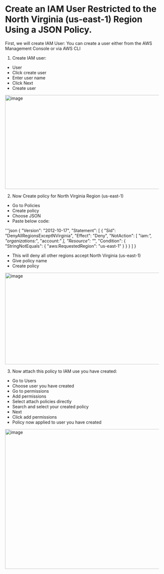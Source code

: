  # Create an IAM User Restricted to the North Virginia (us-east-1) Region Using a JSON Policy.

First, we will create IAM User:
You can create a user either from the AWS Management Console or via AWS CLI
1.	Create IAM user:
-	User
-	Click create user
-	Enter user name
-	Click Next
-	Create user
 <img width="808" height="308" alt="image" src="https://github.com/user-attachments/assets/fddeb371-5dcd-473d-b352-305afff69037" />

2.	Now Create policy for North Virginia Region (us-east-1)
-	Go to Policies
-	Create policy
-	Choose JSON
-	Paste below code: 

'''json
{
  "Version": "2012-10-17",
  "Statement": [
    {
      "Sid": "DenyAllRegionsExceptNVirginia",
      "Effect": "Deny",
      "NotAction": [
        "iam:*",
        "organizations:*",
        "account:*"
      ],
      "Resource": "*",
      "Condition": {
        "StringNotEquals": {
          "aws:RequestedRegion": "us-east-1"
        }
      }
    }
  ]
}

-	This will deny all other regions accept North Virginia (us-east-1)
-	Give policy name
-	Create policy
 <img width="1001" height="300" alt="image" src="https://github.com/user-attachments/assets/91a46d70-0a01-410d-91c1-ac30e6a79e4e" />

3.	Now attach this policy to IAM use you have created:
-	Go to Users
-	Choose user you have created
-	Go to permissions
-	Add permissions
-	Select attach policies directly
-	Search and select your created policy
-	Next
-	Click add permissions
-	Policy now applied to user you have created

 <img width="1060" height="458" alt="image" src="https://github.com/user-attachments/assets/0192362f-c3ef-44ed-bfbb-b368f4ab218c" />


